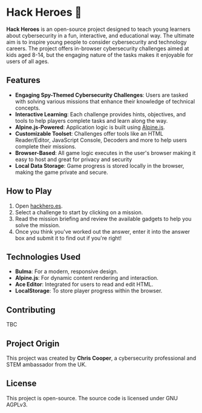 # Hack Heroes 🦸

**Hack Heroes** is an open-source project designed to teach young learners about cybersecurity in a fun, interactive, and educational way. The ultimate aim is to inspire young people to consider cybersecurity and technology careers. The project offers in-browser cybersecurity challenges aimed at kids aged 8-14, but the engaging nature of the tasks makes it enjoyable for users of all ages.

## Features

- **Engaging Spy-Themed Cybersecurity Challenges**: Users are tasked with solving various missions that enhance their knowledge of technical concepts.
- **Interactive Learning**: Each challenge provides hints, objectives, and tools to help players complete tasks and learn along the way.
- **Alpine.js-Powered**: Application logic is built using [Alpine.js](https://alpinejs.dev/).
- **Customizable Toolset**: Challenges offer tools like an HTML Reader/Editor, JavaScript Console, Decoders and more to help users complete their missions.
- **Browser-Based**: All game logic executes in the user's browser making it easy to host and great for privacy and security
- **Local Data Storage**: Game progress is stored locally in the browser, making the game private and secure. 

## How to Play

1. Open [hackhero.es](https://hackhero.es/).
2. Select a challenge to start by clicking on a mission.
3. Read the mission briefing and review the available gadgets to help you solve the mission.
4. Once you think you've worked out the answer, enter it into the answer box and submit it to find out if you're right!

## Technologies Used

- **Bulma**: For a modern, responsive design.
- **Alpine.js**: For dynamic content rendering and interaction.
- **Ace Editor**: Integrated for users to read and edit HTML.
- **LocalStorage**: To store player progress within the browser.

## Contributing

TBC

## Project Origin

This project was created by **Chris Cooper**, a cybersecurity professional and STEM ambassador from the UK.

## License

This project is open-source. The source code is licensed under GNU AGPLv3.

